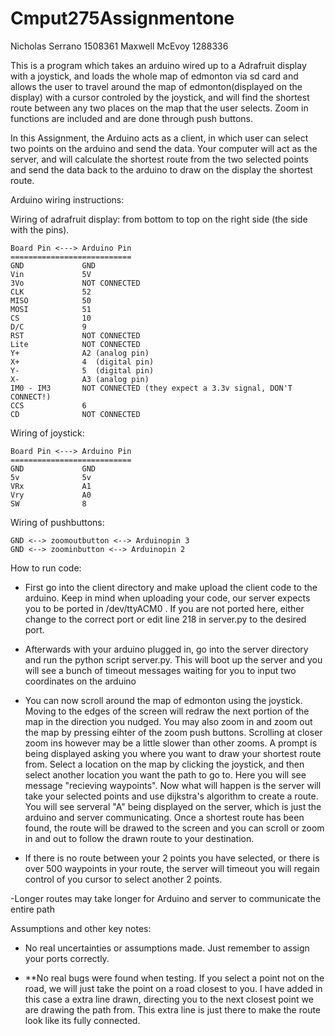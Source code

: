 # Cmput275Assignmentone
Nicholas Serrano 1508361
Maxwell McEvoy 1288336

This is a program which takes an arduino wired up to a Adrafruit display with a joystick, and loads the whole map of edmonton via sd card and allows the user to travel around the map of edmonton(displayed on the display) with a cursor controled by the joystick, and will find the shortest route between any two places on the map that the user selects. Zoom in functions are included and are done through push buttons.

In this Assignment, the Arduino acts as a client, in which user can select two points on the arduino and send the data. Your computer will act as the server, and will calculate the shortest route from the two selected points and send the data back to the arduino to draw on the display the shortest route.

Arduino wiring instructions:
 
 Wiring of adrafruit display: from bottom to top on the right side (the side with the pins).

    Board Pin <---> Arduino Pin
    ===========================
    GND             GND
    Vin             5V
    3Vo             NOT CONNECTED
    CLK             52
    MISO            50
    MOSI            51
    CS              10
    D/C             9
    RST             NOT CONNECTED
    Lite            NOT CONNECTED
    Y+              A2 (analog pin)
    X+              4  (digital pin)
    Y-              5  (digital pin)
    X-              A3 (analog pin)
    IM0 - IM3       NOT CONNECTED (they expect a 3.3v signal, DON'T CONNECT!)
    CCS             6
    CD              NOT CONNECTED
    
 Wiring of joystick:
 
    Board Pin <---> Arduino Pin
    ===========================
    GND             GND
    5v              5v
    VRx             A1
    Vry             A0
    SW              8
    
 Wiring of pushbuttons:
 
    GND <--> zoomoutbutton <--> Arduinopin 3
    GND <--> zoominbutton <--> Arduinopin 2

How to run code:

- First go into the client directory and make upload the client code to the arduino.
  Keep in mind when uploading your code, our server expects you to be ported in
  /dev/ttyACM0 . If you are not ported here, either change to the correct port or edit
  line 218 in server.py to the desired port.

- Afterwards with your arduino plugged in, go into the server directory and run the 
  python script server.py. This will boot up the server and you will see a bunch of
  timeout messages waiting for you to input two coordinates on the arduino
  
- You can now scroll around the map of edmonton using the joystick. Moving to the edges 
  of the screen will redraw the next portion of the map in the direction you nudged.
  You may also zoom in and zoom out the map by pressing eihter of the zoom push buttons. 
  Scrolling at closer zoom ins however may be a little slower than other zooms.
  A prompt is being displayed asking you where you want to draw your shortest route from.
  Select a location on the map by clicking the joystick, and then select another location you 
  want the path to go to. Here you will see message "recieving waypoints". Now what will happen 
  is the server will take your selected points and use dijkstra's algorithm to create a route.
  You will see serveral "A" being displayed on the server, which is just the arduino and 
  server communicating. Once a shortest route has been found, the route will be drawed to the 
  screen and you can scroll or zoom in and out to follow the drawn route to your destination.
  
- If there is no route between your 2 points you have selected, or there is over 500 waypoints in 
  your route, the server will timeout you will regain control of you cursor to select another 2 points. 
 
 -Longer routes may take longer for Arduino and server to communicate the entire path
 
Assumptions and other key notes:

 - No real uncertainties or assumptions made. Just remember to assign your ports correctly. 
 
 - **No real bugs were found when testing. If you select a point not on the road, we will just 
   take the point on a road closest to you. I have added in this case a extra line drawn, directing 
   you to the next closest point we are drawing the path from. This extra line is just there to make 
   the route look like its fully connected. 
